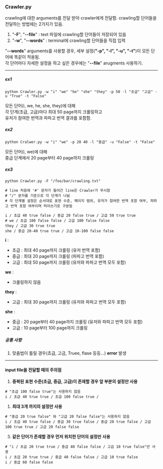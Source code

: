 ### Crawler.py

crawling에 대한 arguments를 전달 받아 crawler에게 전달함.
crawling할 단어들을 전달하는 방법에는 2가지가 있음.  
1. "**-F**", "**--file**" : text 파일에 crawling할 단어들이 저장되어 있음  
2. "**-w**", "**--words**" : terminal에 crawling할 단어들을 직접 입력

"**--words**" arguments를 사용할 경우, 세부 설정(**"-p", "-l", "-u", "-t"**)이 모든 단어에 똑같이 적용됨.  
각 단어마다 자세한 설정을 하고 싶은 경우에는 "**--file**" arugments 사용하기.   

---

##### ex1

    python Crawler.py -w "i" "we" "he" "she" "they" -p 50 -l "초급" "고급" -u "True" -t "False"

모든 단어(i, we, he, she, they)에 대해  
각 단계(초급, 고급)마다 최대 50 page까지 크롤링하고  
유저가 참여한 번역과 파파고 번역 결과를 포함함.  

##### ex2

    python Cralwer.py -w "i" "we" -p 20 40 -l "중급" -u "False" -t "False"

모든 단어(i, we)에 대해  
중급 단계에서 20 page부터 40 page까지 크롤링  

##### ex3

    python Crawler.py -F "/foo/bar/crawling.txt"

```
# line 처음에 '#' 문자가 들어간 line은 Crawler가 무시함
# "/" 문자를 기준으로 각 단계가 나뉨
# 각 단계별 설정은 순서대로 표현 수준, 페이지 범위, 유저가 참여한 번역 포함 여부, 파파고 번역 포함 여부이며 띄어쓰기로 구분됨

i / 초급 40 true false / 중급 20 false true / 고급 50 true true
# we / 초급 100 false false / 고급 100 false false
they / 고급 30 true true
she / 중급 20-40 true true / 고급 10-100 false false
```

**i** :  

 - 초급 : 최대 40 page까지 크롤링 (유저 번역 포함)
 - 중급 : 최대 20 page까지 크롤링 (파파고 번역 포함)
 - 고급 : 최대 50 page까지 크롤링 (유저와 파파고 번역 모두 포함)
    
**we** : 

 - 크롤링하지 않음  

**they** : 

 - 고급 : 최대 30 page까지 크롤링 (유저와 파파고 번역 모두 포함)  

**she** :

 - 중급 : 20 page부터 40 page까지 크롤링 (유저와 파파고 번역 모두 포함)
 - 고급 : 10 page부터 100 page까지 크롤링

##### 공통 사항

1. 맞춤법이 틀릴 경우(쵸급, 고금, Truee, flase 등등...) **error** 발생

---

#### input file을 전달할 때의 주의점

1. **중복된 표현 수준(초급, 중급, 고급)이 존재할 경우 앞 부분의 설정만 사용**

```
# "초급 100 false true"는 사용하지 않음
i / 초급 40 true true / 초급 100 false true /
```

1. **최대 3개 까지의 설정만 사용**

```
# "중급 20 true false" 와 "고급 20 false false"는 사용하지 않음
i / 초급 40 true false / 중급 30 true false / 중급 20 true false / 고급 100 true true / 고급 20 false false
```

3. **같은 단어가 존재할 경우 먼저 위치한 단어의 설정만 사용**

```
# "i / 초급 20 true true / 중급 40 false false / 고급 10 true false"만 사용
i / 초급 20 true true / 중급 40 false false / 고급 10 true false
i / 중급 60 false false
```